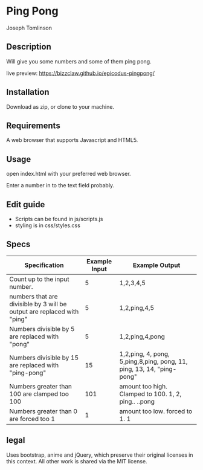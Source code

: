 # Ping Pong
Joseph Tomlinson

## Description
Will give you some numbers and some of them ping pong.

live preview: https://bizzclaw.github.io/epicodus-pingpong/

## Installation
Download as zip, or clone to your machine.

## Requirements
A web browser that supports Javascript and HTML5.

## Usage
open index.html with your preferred web browser.

Enter a number in to the text field probably.

## Edit guide
* Scripts can be found in js/scripts.js
* styling is in css/styles.css


## Specs
| Specification                                                           | Example Input | Example Output                                                         |
|-------------------------------------------------------------------------|---------------|------------------------------------------------------------------------|
| Count up to the input number.                                           | 5             | 1,2,3,4,5                                                              |
| numbers that are divisible by 3 will be output are replaced with "ping" | 5             | 1,2,ping,4,5                                                           |
| Numbers divisible by 5 are replaced with "pong"                         | 5             | 1,2,ping,4,pong                                                        |
| Numbers divisible by 15 are replaced with "ping-pong"                   | 15            | 1,2,ping, 4, pong, 5,ping,8,ping, pong, 11,  ping, 13, 14, "ping-pong" |
| Numbers greater than 100 are clamped too 100                            | 101           | amount too high. Clamped to 100. 1, 2, ping.. ..pong                   |
| Numbers greater than 0 are forced too 1                                 | 1             | amount too low. forced to 1. 1                                         |



## legal
Uses bootstrap, anime and jQuery, which preserve their original licenses in this context.
All other work is shared via the MIT license.
